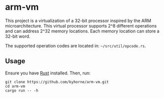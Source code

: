# arm-vm

This project is a virtualization of a 32-bit processor inspired by the ARM microarchitecture. This virtual processor supports 2^8 different operations and can address 2^32 memory locations. Each memory location can store a 32-bit word.

The supported operation codes are located in: `~/src/util/opcode.rs`.

## Usage

Ensure you have [Rust](https://www.rust-lang.org/tools/install) installed. Then, run:

```
git clone https://github.com/kyhorne/arm-vm.git
cd arm-vm
cargo run -- -h
```
